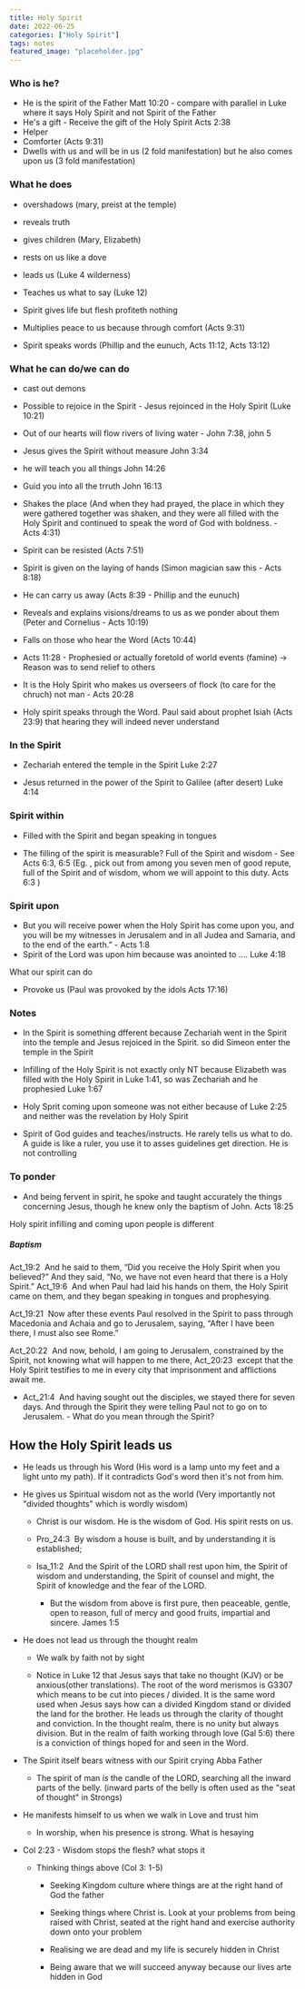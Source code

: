 ```yaml
---
title: Holy Spirit
date: 2022-06-25
categories: ["Holy Spirit"]
tags: notes
featured_image: "placeholder.jpg"
---
```


### Who is he?

- He is the spirit of the Father Matt 10:20  - compare with parallel in Luke where it says Holy Spirit and not Spirit of the Father
- He's a gift - Receive the gift of the Holy Spirit Acts 2:38
- Helper
- Comforter (Acts 9:31)
- Dwells with us and will be in us (2 fold manifestation) but he also comes upon us (3 fold manifestation)

### What he does

- overshadows (mary, preist at the temple)

- reveals truth

- gives children (Mary, Elizabeth)

- rests on us like a dove

- leads us (Luke 4 wilderness)

- Teaches us what to say (Luke 12)

- Spirit gives life but flesh profiteth nothing

- Multiplies peace to us because through comfort (Acts 9:31)

- Spirit speaks words (Phillip and the eunuch, Acts 11:12, Acts 13:12)

### What he can do/we can do

- cast out demons

- Possible to rejoice in the Spirit - Jesus rejoinced in the Holy Spirit (Luke 10:21)

- Out of our hearts will flow rivers of living water - John 7:38, john 5

- Jesus gives the Spirit without measure John 3:34

- he will teach you all things John 14:26

- Guid you into all the trruth John 16:13

- Shakes the place (And when they had prayed, the place in which they were gathered together was shaken, and they were all filled with the Holy Spirit and continued to speak the word of God with boldness. - Acts 4:31)

- Spirit can be resisted (Acts 7:51)

- Spirit is given on the laying of hands (Simon magician saw this - Acts 8:18)

- He can carry us away (Acts 8:39 - Phillip and the eunuch)

- Reveals and explains visions/dreams to us as we ponder about them (Peter and Cornelius - Acts 10:19)

- Falls on those who hear the Word (Acts 10:44)

- Acts 11:28 - Prophesied or actually foretold of world events (famine) -> Reason was to send relief to others

- It is the Holy Spirit who makes us overseers of flock (to care for the chruch) not man - Acts 20:28

- Holy spirit speaks through the Word. Paul said about prophet Isiah (Acts 23:9) that hearing they will indeed never understand

### In the Spirit

- Zechariah entered the temple in the Spirit Luke 2:27

- Jesus returned in the power of the Spirit to Galilee (after desert) Luke 4:14

### Spirit within

- Filled with the Spirit and began speaking in tongues

- The filling of the spirit is measurable? Full of the Spirit and wisdom - See Acts 6:3, 6:5 (Eg. , pick out from among you seven men of good repute, full of the Spirit and of wisdom, whom we will appoint to this duty. Acts 6:3 )

### Spirit upon

- But you will receive power when the Holy Spirit has come upon you, and you will be my witnesses in Jerusalem and in all Judea and Samaria, and to the end of the earth.” - Acts 1:8
- Spirit of the Lord was upon him because was anointed to .... Luke 4:18

What our spirit can do

- Provoke us (Paul was provoked by the idols Acts 17:16)

### Notes

- In the Spirit is something dfferent because Zechariah went in the Spirit into the temple and Jesus rejoiced in the Spirit. so did Simeon enter the temple in the Spirit

- Infilling of the Holy Spirit is not exactly only NT because Elizabeth was filled with the Holy Spirit in Luke 1:41, so was Zechariah and he prophesied Luke 1:67

- Holy Sprit coming upon someone was not either because of Luke 2:25 and neither was the revelation by Holy Spirit 

- Spirit of God guides and teaches/instructs. He rarely tells us what to do. A guide is like a ruler, you use it to asses guidelines get direction. He is not controlling

### To ponder

- And being fervent in spirit, he spoke and taught accurately the things concerning Jesus, though he knew only the baptism of John. Acts 18:25

Holy spirit infilling and coming upon people is different 

##### Baptism

Act_19:2  And he said to them, “Did you receive the Holy Spirit when you believed?” And they said, “No, we have not even heard that there is a Holy Spirit.”
Act_19:6  And when Paul had laid his hands on them, the Holy Spirit came on them, and they began speaking in tongues and prophesying.

Act_19:21  Now after these events Paul resolved in the Spirit to pass through Macedonia and Achaia and go to Jerusalem, saying, “After I have been there, I must also see Rome.”

Act_20:22  And now, behold, I am going to Jerusalem, constrained by the Spirit, not knowing what will happen to me there,
Act_20:23  except that the Holy Spirit testifies to me in every city that imprisonment and afflictions await me.

- Act_21:4  And having sought out the disciples, we stayed there for seven days. And through the Spirit they were telling Paul not to go on to Jerusalem.  - What do you mean through the Spirit?

## How the Holy Spirit leads us

- He leads us through his Word (His word is a lamp unto my feet and a light unto my path). If it contradicts God's word then it's not from him. 

- He gives us Spiritual wisdom not as the world (Very importantly not "divided thoughts" which is wordly wisdom)
  
  - Christ is our wisdom. He is the wisdom of God. His spirit rests on us.
  
  - Pro_24:3  By wisdom a house is built, and by understanding it is established;
  
  - Isa_11:2  And the Spirit of the LORD shall rest upon him, the Spirit of wisdom and understanding, the Spirit of counsel and might, the Spirit of knowledge and the fear of the LORD.
    
    - But the wisdom from above is first pure, then peaceable, gentle, open to reason, full of mercy and good fruits, impartial and sincere. James 1:5

- He does not lead us through the thought realm
  
  - We walk by faith not by sight
  
  - Notice in Luke 12 that Jesus says that take no thought (KJV) or be anxious(other translations). The root of the word merismos is G3307 which means to be cut into pieces / divided. It is the same word used when Jesus says how can a divided Kingdom stand or divided the land for the brother.
    He leads us through the clarity of thought and conviction. In the thought realm, there is no unity but always division. But in the realm of faith working through love (Gal 5:6) there is a conviction of things hoped for and seen in the Word. 

- The Spirit itself bears witness with our Spirit crying Abba Father
  
  - The spirit of man *is* the candle of the LORD, searching all the inward parts of the belly.  (inward parts of the belly is often used as the "seat of thought" in Strongs)

- He manifests himself to us when we walk in Love and trust him
  
  - In worship, when his presence is strong. What is hesaying

- Col 2:23 - Wisdom stops the flesh? what stops it
  
  - Thinking things above (Col 3: 1-5)
    
    - Seeking Kingdom culture where things are at the right hand of God the father
    
    - Seeking things where Christ is. Look at your problems from being raised with Christ, seated at the right hand and exercise authority down onto your problem
    
    - Realising we are dead and my life is securely hidden in Christ 
    
    - Being aware that we will succeed anyway because our lives arte hidden in God

